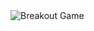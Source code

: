 <picture>
  <source media="(prefers-color-scheme: dark)"  srcset="https://raw.githubusercontent.com/<USER>/<REPO>/github-breakout/images/breakout-dark.svg" />
  <source media="(prefers-color-scheme: light)" srcset="https://raw.githubusercontent.com/<USER>/<REPO>/github-breakout/images/breakout-light.svg" />
  <img alt="Breakout Game" src="https://raw.githubusercontent.com/<USER>/<REPO>/github-breakout/images/breakout-light.svg" />
</picture>
